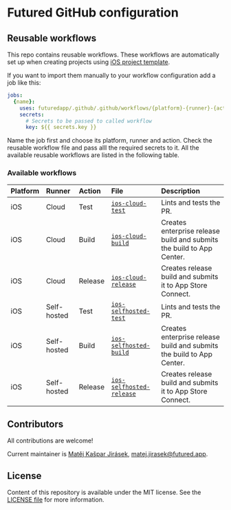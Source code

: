 # Futured GitHub configuration

## Reusable workflows

This repo contains reusable workflows. These workflows are automatically
set up when creating projects using
[iOS project template](https://github.com/futuredapp/iOS-project-template).

If you want to import them manually to your workflow configuration add a job like this:

```yml
jobs:
  {name}:
    uses: futuredapp/.github/.github/workflows/{platform}-{runner}-{action}.yml@main
    secrets:
      # Secrets to be passed to called workflow
      key: ${{ secrets.key }}
```

Name the job first and choose its platform, runner and action.
Check the reusable workflow file and pass alll the required secrets to it.
All the available reusable workflows are listed in the following table.

### Available workflows

|Platform |Runner      |Action  |File                                                                        |Description                                                           |
|:--------|:-----------|:-------|:---------------------------------------------------------------------------|:---------------------------------------------------------------------|
|iOS      |Cloud       |Test    |[`ios-cloud-test`](../.github/workflows/ios-cloud-test.yml)                 |Lints and tests the PR.                                               |
|iOS      |Cloud       |Build   |[`ios-cloud-build`](../.github/workflows/ios-cloud-build.yml)               |Creates enterprise release build and submits the build to App Center. |
|iOS      |Cloud       |Release |[`ios-cloud-release`](../.github/workflows/ios-cloud-release.yml)           |Creates release build and submits it to App Store Connect.            |
|iOS      |Self-hosted |Test    |[`ios-selfhosted-test`](../.github/workflows/ios-selfhosted-test.yml)       |Lints and tests the PR.                                               |
|iOS      |Self-hosted |Build   |[`ios-selfhosted-build`](../.github/workflows/ios-selfhosted-build.yml)     |Creates enterprise release build and submits the build to App Center. |
|iOS      |Self-hosted |Release |[`ios-selfhosted-release`](../.github/workflows/ios-selfhosted-release.yml) |Creates release build and submits it to App Store Connect.            |

## Contributors

All contributions are welcome!

Current maintainer is [Matěj Kašpar Jirásek](https://github.com/mkj-is), <matej.jirasek@futured.app>.

## License

Content of this repository is available under the MIT license. See the [LICENSE file](LICENSE) for more information.
